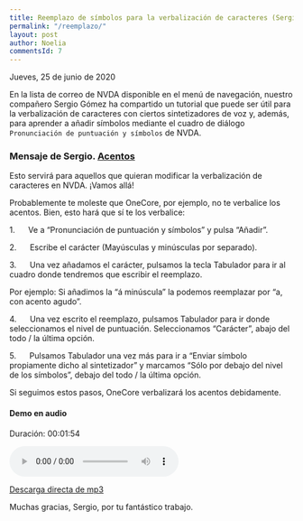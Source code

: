 ```yaml
---
title: Reemplazo de símbolos para la verbalización de caracteres (Sergio Gómez)
permalink: "/reemplazo/"
layout: post
author: Noelia
commentsId: 7
---
```


<footer>Jueves, 25 de junio de 2020</footer>

En la lista de correo de NVDA disponible en el menú de navegación, nuestro compañero Sergio Gómez ha compartido un tutorial que puede ser útil para la verbalización de caracteres con ciertos sintetizadores de voz y, además, para aprender a añadir símbolos mediante el cuadro de diálogo `Pronunciación de puntuación y símbolos` de NVDA.

### Mensaje de Sergio. [Acentos](https://nvdaes.groups.io/g/lista/message/1487) ###

Esto servirá para aquellos que quieran modificar la verbalización de
caracteres en NVDA.
¡Vamos allá!

Probablemente te moleste que OneCore, por ejemplo, no te verbalice los
acentos. Bien, esto hará que sí te los verbalice:

1.      Ve a “Pronunciación de puntuación y símbolos” y pulsa “Añadir”.

2.      Escribe el carácter (Mayúsculas y minúsculas por separado).

3.      Una vez añadamos el carácter, pulsamos la tecla Tabulador para ir
al cuadro donde tendremos que escribir el reemplazo.

Por ejemplo: Si añadimos la “á minúscula” la podemos reemplazar por
“a, con acento agudo”.

4.      Una vez escrito el reemplazo, pulsamos Tabulador para ir donde
seleccionamos el nivel de puntuación. Seleccionamos “Carácter”, abajo
del todo / la última opción.

5.      Pulsamos Tabulador una vez más para ir a “Enviar símbolo
propiamente dicho al sintetizador” y marcamos “Sólo por debajo del
nivel de los símbolos”, debajo del todo / la última opción.

Si seguimos estos pasos, OneCore verbalizará los acentos debidamente.

#### Demo en audio ####

Duración: 00:01:54

<audio controls src="https://drive.google.com/uc?export=download&id=1u0paKyphqgjFnTxgz2bSezq-zhGYVaK1">Tu navegador no admite audio</audio>

[Descarga directa de mp3](https://drive.google.com/uc?export=download&id=1u0paKyphqgjFnTxgz2bSezq-zhGYVaK1)

Muchas gracias, Sergio, por tu fantástico trabajo.

